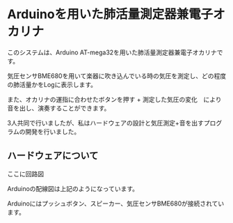 # Arduinoを用いた肺活量測定器兼電子オカリナ

このシステムは、Arduino AT-mega32を用いた肺活量測定器兼電子オカリナです。

気圧センサBME680を用いて楽器に吹き込んでいる時の気圧を測定し、どの程度の肺活量かをLogに表示します。

また、オカリナの運指に合わせたボタンを押す + 測定した気圧の変化　により音を出し、演奏することができます。

3人共同で行いましたが、私はハードウェアの設計と気圧測定+音を出すプログラムの開発を行いました。


## ハードウェアについて

ここに回路図

Arduinoの配線図は上記のようになっています。

Arduinoにはプッシュボタン、スピーカー、気圧センサBME680が接続されています。


